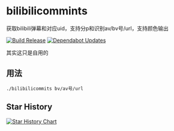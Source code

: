 # bilibilicommints
获取bilibili弹幕和对应uid，支持分p和识别av/bv号/url，支持颜色输出

[![Build Release](https://github.com/Sn0wo2/bilibilicomments/actions/workflows/go.yml/badge.svg)](https://github.com/Sn0wo2/bilibilicomments/actions/workflows/go.yml)
[![Dependabot Updates](https://github.com/Sn0wo2/bilibilicomments/actions/workflows/dependabot/dependabot-updates/badge.svg)](https://github.com/Sn0wo2/bilibilicomments/actions/workflows/dependabot/dependabot-updates)


其实这只是自用的

## 用法
```
./bilibilicommits bv/av号/url
```


## Star History

<a href="https://star-history.com/#Sn0wo2/bilibilicomments&Date">
 <picture>
   <source media="(prefers-color-scheme: dark)" srcset="https://api.star-history.com/svg?repos=Sn0wo2/bilibilicomments&type=Date&theme=dark" />
   <source media="(prefers-color-scheme: light)" srcset="https://api.star-history.com/svg?repos=Sn0wo2/bilibilicomments&type=Date" />
   <img alt="Star History Chart" src="https://api.star-history.com/svg?repos=Sn0wo2/bilibilicomments&type=Date" />
 </picture>
</a>
